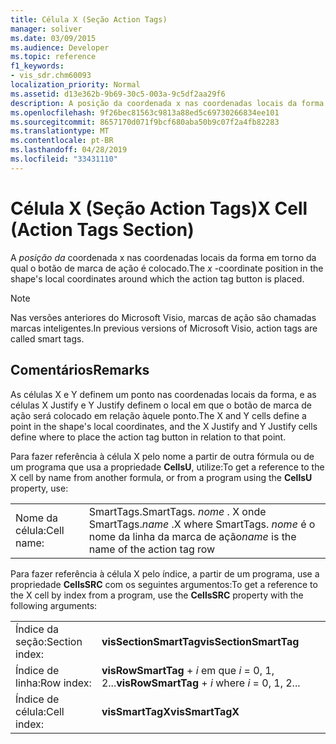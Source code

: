 ```yaml
---
title: Célula X (Seção Action Tags)
manager: soliver
ms.date: 03/09/2015
ms.audience: Developer
ms.topic: reference
f1_keywords:
- vis_sdr.chm60093
localization_priority: Normal
ms.assetid: d13e362b-9b69-30c5-003a-9c5df2aa29f6
description: A posição da coordenada x nas coordenadas locais da forma em torno da qual o botão de marca de ação é colocado.
ms.openlocfilehash: 9f26bec81563c9813a88ed5c69730266834ee101
ms.sourcegitcommit: 8657170d071f9bcf680aba50b9c07f2a4fb82283
ms.translationtype: MT
ms.contentlocale: pt-BR
ms.lasthandoff: 04/28/2019
ms.locfileid: "33431110"
---
```

# <a name="x-cell-action-tags-section"></a><span data-ttu-id="3b32a-103">Célula X (Seção Action Tags)</span><span class="sxs-lookup"><span data-stu-id="3b32a-103">X Cell (Action Tags Section)</span></span>

<span data-ttu-id="3b32a-104">A  *posição da*  coordenada x nas coordenadas locais da forma em torno da qual o botão de marca de ação é colocado.</span><span class="sxs-lookup"><span data-stu-id="3b32a-104">The  *x*  -coordinate position in the shape's local coordinates around which the action tag button is placed.</span></span> 
  
> [!NOTE]
> <span data-ttu-id="3b32a-105">Nas versões anteriores do Microsoft Visio, marcas de ação são chamadas marcas inteligentes.</span><span class="sxs-lookup"><span data-stu-id="3b32a-105">In previous versions of Microsoft Visio, action tags are called smart tags.</span></span> 
  
## <a name="remarks"></a><span data-ttu-id="3b32a-106">Comentários</span><span class="sxs-lookup"><span data-stu-id="3b32a-106">Remarks</span></span>

<span data-ttu-id="3b32a-107">As células X e Y definem um ponto nas coordenadas locais da forma, e as células X Justify e Y Justify definem o local em que o botão de marca de ação será colocado em relação àquele ponto.</span><span class="sxs-lookup"><span data-stu-id="3b32a-107">The X and Y cells define a point in the shape's local coordinates, and the X Justify and Y Justify cells define where to place the action tag button in relation to that point.</span></span> 
  
<span data-ttu-id="3b32a-108">Para fazer referência à célula X pelo nome a partir de outra fórmula ou de um programa que usa a propriedade **CellsU**, utilize:</span><span class="sxs-lookup"><span data-stu-id="3b32a-108">To get a reference to the X cell by name from another formula, or from a program using the **CellsU** property, use:</span></span> 
  
|||
|:-----|:-----|
| <span data-ttu-id="3b32a-109">Nome da célula:</span><span class="sxs-lookup"><span data-stu-id="3b32a-109">Cell name:</span></span>  <br/> |<span data-ttu-id="3b32a-110">SmartTags.</span><span class="sxs-lookup"><span data-stu-id="3b32a-110">SmartTags.</span></span> <span data-ttu-id="3b32a-111">*nome*  . X onde SmartTags.</span><span class="sxs-lookup"><span data-stu-id="3b32a-111">*name*  .X           where SmartTags.</span></span> <span data-ttu-id="3b32a-112">*nome*  é o nome da linha da marca de ação</span><span class="sxs-lookup"><span data-stu-id="3b32a-112">*name*  is the name of the action tag row</span></span>  <br/> |
   
<span data-ttu-id="3b32a-113">Para fazer referência à célula X pelo índice, a partir de um programa, use a propriedade **CellsSRC** com os seguintes argumentos:</span><span class="sxs-lookup"><span data-stu-id="3b32a-113">To get a reference to the X cell by index from a program, use the **CellsSRC** property with the following arguments:</span></span> 
  
|||
|:-----|:-----|
| <span data-ttu-id="3b32a-114">Índice da seção:</span><span class="sxs-lookup"><span data-stu-id="3b32a-114">Section index:</span></span>  <br/> |<span data-ttu-id="3b32a-115">**visSectionSmartTag**</span><span class="sxs-lookup"><span data-stu-id="3b32a-115">**visSectionSmartTag**</span></span> <br/> |
| <span data-ttu-id="3b32a-116">Índice de linha:</span><span class="sxs-lookup"><span data-stu-id="3b32a-116">Row index:</span></span>  <br/> |<span data-ttu-id="3b32a-117">**visRowSmartTag** +  *i*            em que  *i*  = 0, 1, 2...</span><span class="sxs-lookup"><span data-stu-id="3b32a-117">**visRowSmartTag** +  *i*            where  *i*  = 0, 1, 2...</span></span>  <br/> |
| <span data-ttu-id="3b32a-118">Índice de célula:</span><span class="sxs-lookup"><span data-stu-id="3b32a-118">Cell index:</span></span>  <br/> |<span data-ttu-id="3b32a-119">**visSmartTagX**</span><span class="sxs-lookup"><span data-stu-id="3b32a-119">**visSmartTagX**</span></span> <br/> |
   

